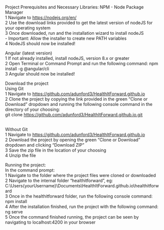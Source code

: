 Project Prerequisites and Necessary Libraries:
  NPM - Node Package Manager
   <br>1 Navigate to https://nodejs.org/en/
   <br>2 Use the download links provided to get the latest version of nodeJS for your operating system
   <br>3 Once downloaded, run and the installation wizard to install nodeJS
   <br>   - Important: Allow the installer to create new PATH variables
   <br>4 NodeJS should now be installed!

  Angular (latest version)
   <br>1 If not already installed, install nodeJS, version 8.x or greater
   <br>2 Open Terminal or Command Prompt and run the following command:   npm install -g @angular/cli
   <br>3 Angular should now be installed!

Download the project
  <br>Using Git
   <br>1 Navigate to https://github.com/adunford3/HealthItForward.github.io
   <br>2 Clone the project by copying the link provided in the green “Clone or Download” dropdown and running the following console                command in the directory of your choosing:
                  <br>git clone https://github.com/adunford3/HealthItForward.github.io.git

  <br>Without Git
   <br>1 Navigate to https://github.com/adunford3/HealthItForward.github.io
   <br>2 Download the project by opening the green “Clone or Download” dropdown and clicking “Download ZIP”
   <br>3 Save the zip file in the location of your choosing
   <br>4 Unzip the file

Running the project:
  <br>In the command prompt:
   <br>1 Navigate to the folder where the project files were cloned or downloaded
   <br>2 Navigate to the internal folder “healthitforward”, eg: C:\Users\{yourUsername}\Documents\HealthItForward.github.io\healthitforward
   <br>3 Once in the healthitforward folder, run the following console command:    npm install
   <br>4 After the installation finished, run the project with the following command:    ng serve
   <br>5 Once the command finished running, the project can be seen by navigating to localhost:4200 in your browser
